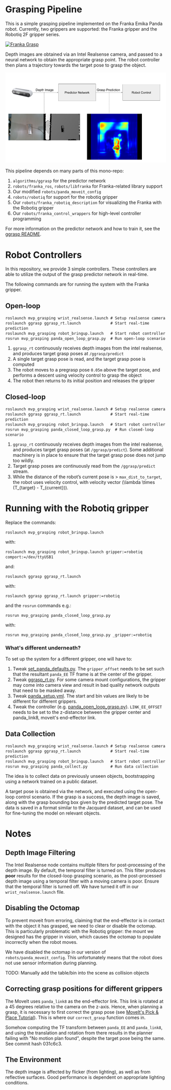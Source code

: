 # Grasping Pipeline

This is a simple grasping pipeline implemented on the Franka Emika Panda robot.
Currently, two grippers are supported: the Franka gripper and the Robotiq 2F
gripper series.

[![Franka Grasp](https://j.gifs.com/L7op6r.gif)](https://www.youtube.com/watch?v=5qAasB84R9E)

Depth images are obtained via an Intel Realsense camera, and passed to a neural
network to obtain the appropriate grasp point. The robot controller then plans a
trajectory towards the target pose to grasp the object.

![Grasp Pipeline](media/grasp_pipeline.png)

This pipeline depends on many parts of this mono-repo:

1. `algorithms/ggrasp` for the predictor network
2. `robots/franka_ros`, `robots/libfranka` for Franka-related library support
3. Our modified `robots/panda_moveit_config`
4. `robots/robotiq` for support for the robotiq gripper
5. Our `robots/franka_robotiq_description` for visualizing the Franka with the Robotiq gripper
6. Our `robots/franka_control_wrappers` for high-level controller programming

For more information on the predictor network and how to train it, see the
[ggrasp README](../../algorithms/ggrasp/README.md).

# Robot Controllers

In this repository, we provide 3 simple controllers. These controllers are able
to utilize the output of the grasp predictor network in real-time.

The following commands are for running the system with the Franka gripper.

## Open-loop

    roslaunch mvp_grasping wrist_realsense.launch # Setup realsense camera
    roslaunch ggrasp ggrasp_rt.launch             # Start real-time prediction
    roslaunch mvp_grasping robot_bringup.launch   # Start robot controller
    rosrun mvp_grasping panda_open_loop_grasp.py  # Run open-loop scenario

1.  `ggrasp_rt` continuously receives depth images from the intel realsense, and
    produces target grasp poses at `/ggrasp/predict`
2.  A single target grasp pose is read, and the target grasp pose is computed
3.  The robot moves to a pregrasp pose `0.05m` above the target pose, and
    performs a descent using velocity control to grasp the object
4.  The robot then returns to its initial position and releases the gripper

## Closed-loop

    roslaunch mvp_grasping wrist_realsense.launch # Setup realsense camera
    roslaunch ggrasp ggrasp_rt.launch             # Start real-time prediction
    roslaunch mvp_grasping robot_bringup.launch   # Start robot controller
    rosrun mvp_grasping panda_closed_loop_grasp.py  # Run closed-loop scenario

1.  `ggrasp_rt` continuously receives depth images from the intel realsense, and
    produces target grasp poses (at `/ggrasp/predict`). Some additional machinery
    is in place to ensure that the target grasp pose does not jump too wildly.
2.  Target grasp poses are continuously read from the `/ggrasp/predict` stream.
3.  While the distance of the robot&rsquo;s current pose is > `max_dist_to_target`, the
    robot uses velocity control, with velocity vector \(\lambda \times
       (T_{target} - T_{current})\).


# Running with the Robotiq gripper

Replace the commands:

    roslaunch mvp_grasping robot_bringup.launch

with:

    roslaunch mvp_grasping robot_bringup.launch gripper:=robotiq comport:=/dev/ttyUSB1

and:

    roslaunch ggrasp ggrasp_rt.launch

with:

    roslaunch ggrasp ggrasp_rt.launch gripper:=robotiq

and the `rosrun` commands e.g.:

    rosrun mvp_grasping panda_closed_loop_grasp.py

with:

    rosrun mvp_grasping panda_closed_loop_grasp.py _gripper:=robotiq
    
### What's different underneath?

To set up the system for a different gripper, one will have to:

1. Tweak
   [set_panda_defaults.py](../../franka_control_wrappers/ros_nodes/set_panda_defaults.py).
   The `gripper_offset` needs to be set such that the resultant `panda_EE` TF
   frame is at the center of the gripper.
2. Tweak [ggrasp_rt.py](../../src/algorithms/ggrasp/ros_nodes/ggrasp_rt.py). For
   some camera mount configurations, the gripper may come into camera view and
   result in bad quality network outputs that need to be masked away.
3. Tweak [panda_setup.yml](cfg/panda_setup.yaml). The start and bin values are likely to be different for different grippers.
4. Tweak the controller (e.g. [panda_open_loop_grasp.py](ros_nodes/panda_open_loop_grasp.py)). `LINK_EE_OFFSET` needs to be set to the z-distance between the gripper center and panda_link8, moveit's end-effector link.

## Data Collection

    roslaunch mvp_grasping wrist_realsense.launch # Setup realsense camera
    roslaunch ggrasp ggrasp_rt.launch             # Start real-time prediction
    roslaunch mvp_grasping robot_bringup.launch   # Start robot controller
    rosrun mvp_grasping panda_collect.py          # Run data collection

The idea is to collect data on previously unseen objects, bootstrapping using a
network trained on a public dataset.

A target pose is obtained via the network, and executed using the open-loop
control scenario. If the grasp is a success, the depth image is saved, along
with the grasp bounding box given by the predicted target pose. The data is
saved in a format similar to the Jacquard dataset, and can be used for
fine-tuning the model on relevant objects.

# Notes

## Depth Image Filtering

The Intel Realsense node contains multiple filters for post-processing of the
depth image. By default, the temporal filter is turned on. This filter produces
**poor** results for the closed-loop grasping scenario, as the post-processed
depth image using a temporal filter with a moving camera is poor. Ensure that
the temporal filter is turned off. We have turned it off in our
`wrist_realsense.launch` file.

## Disabling the Octomap

To prevent moveit from erroring, claiming that the end-effector is in contact
with the object it has grasped, we need to clear or disable the octomap. This is
particularly problematic with the Robotiq gripper: the mount we designed has the
gripper in vision, which causes the octomap to populate incorrectly when the robot
moves.

We have disabled the octomap in our version of `robots/panda_moveit_config`.
This unfortunately means that the robot does not use sensor information during
planning.

TODO: Manually add the table/bin into the scene as collision objects 

## Correcting grasp positions for different grippers

The MoveIt uses `panda_link8` as the end-effector link. This link is rotated at
a 45 degrees relative to the camera on the z-axis. Hence, when planning a grasp,
it is necessary to first correct the grasp pose (see [MoveIt's Pick & Place
Tutorial](https://ros-planning.github.io/moveit_tutorials/doc/pick_place/pick_place_tutorial.html#setting-grasp-pose)).
This is where our `correct_grasp` function comes in.

Somehow computing the TF transform between `panda_EE` and `panda_link8`, and
using the translation and rotation from there results in the planner failing
with "No motion plan found", despite the target pose being the same. See commit
hash 031c6c3.

## The Environment

The depth image is affected by flicker (from lighting), as well as from
reflective surfaces. Good performance is dependent on appropriate lighting
conditions.
